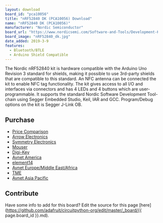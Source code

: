 ```yaml
---
layout: download
board_id: "pca10056"
title: "nRF52840 DK (PCA10056) Download"
name: "nRF52840 DK (PCA10056)"
manufacturer: "Nordic Semiconductor"
board_url: "https://www.nordicsemi.com/Software-and-Tools/Development-Kits/nRF52840-DK"
board_image: "nRF52840_dk.jpg"
date_added: 2019-3-9
features:
  - Bluetooth/BTLE
  - Arduino Shield Compatible
---
```


The Nordic nRF52840 kit is hardware compatible with the Arduino Uno Revision 3 standard for shields, making it possible to use 3rd-party shields that are compatible to this standard. An NFC antenna can be connected the kit to enable NFC tag functionality. The kit gives access to all I/O and interfaces via connectors and has 4 LEDs and 4 buttons which are user-programmable. It supports the standard Nordic Software Development Tool-chain using Segger Embedded Studio, Keil, IAR and GCC. Program/Debug options on the kit is Segger J-Link OB.

## Purchase
* [Price Comparison](https://www.nordicsemi.com/About-us/BuyOnline?search_token=nrf52840-DK)
* [Arrow Electronics](https://www.arrow.com/en/products/nrf52840-dk/nordic-semiconductor?utm_source=oemsecrets&utm_medium=aggregator&utm_campaign=oemsecrets_2019_arrow&utm_content=inv_listing&utm_keyword=NRF52840-DK)
* [Symmetry Electronics](https://www.semiconductorstore.com/cart/pc/viewPrd.asp?idproduct=94949&utm_source=OemSecrets&utm_medium=compref&utm_campaign=OemSecrets&utm_term=NRF52840-DK)
* [Mouser](https://www.mouser.co.uk/ProductDetail/Nordic-Semiconductor/nRF52840-DK?qs=F5EMLAvA7IA76ZLjlwrwMw==&utm_source=OEMSECRETS&utm_medium=aggregator&utm_campaign=nRF52840-DK&utm_term=nrf52840-DK&utm_content=Nordic%20Semiconductor)
* [Digi-Key](https://www.digikey.com/product-detail/en/nordic-semiconductor-asa/NRF52840-DK/1490-1072-ND/8593726?utm_source=oemsecrets&utm_medium=aggregator&utm_campaign=buynow)
* [Avnet America](https://www.avnet.com/shop/us/products/nordic-semiconductor/nrf52840-dk-3074457345635668705?CMP=EMA_OEMSecrets_inventoryfeed_VSE)
* [element14](https://sg.element14.com/nordic-semiconductor/nrf52840-dk/dev-kit-bluetooth-low-energy-soc/dp/2842321?CMP=GRHB-OEMSECRETS)
* [Avnet Europe/Middle East/Africa](https://www.avnet.com/shop/emea/products/nordic-semiconductor/nrf52840-dk-3074457345635159181?c=EUR&r=EMEA&CMP=EMEA_OEMSecrets_inventoryfeed_VSE)
* [TME](https://www.tme.eu/en/details/nrf52840-dk/development-kits-others/nordic-semiconductor/?utm_source=oemsecrets.com&utm_medium=cpc&utm_campaign=compare-2020-01)
* [Avnet Asia Pacific](https://www.avnet.com/shop/apac/products/nordic-semiconductor/nrf52840-dk-3074457345635203852?r=ASIA&CMP=ASIA_OEMSecrets_inventoryfeed_VSE)

## Contribute

Have some info to add for this board? Edit the source for this page [here](https://github.com/adafruit/circuitpython-org/edit/master/_board/{{ page.board_id }}.md).
